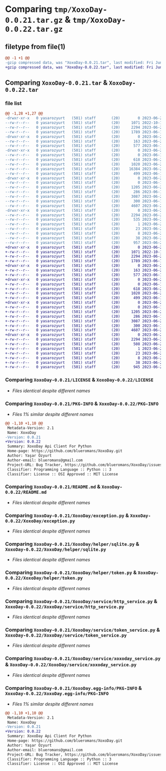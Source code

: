 # Comparing `tmp/XoxoDay-0.0.21.tar.gz` & `tmp/XoxoDay-0.0.22.tar.gz`

## filetype from file(1)

```diff
@@ -1 +1 @@
-gzip compressed data, was "XoxoDay-0.0.21.tar", last modified: Fri Jun 23 21:29:01 2023, max compression
+gzip compressed data, was "XoxoDay-0.0.22.tar", last modified: Fri Jun 23 21:46:17 2023, max compression
```

## Comparing `XoxoDay-0.0.21.tar` & `XoxoDay-0.0.22.tar`

### file list

```diff
@@ -1,28 +1,27 @@
-drwxr-xr-x   0 yasarozyurt   (501) staff       (20)        0 2023-06-23 21:29:01.713235 XoxoDay-0.0.21/
--rw-r--r--   0 yasarozyurt   (501) staff       (20)     1071 2022-10-16 19:39:29.000000 XoxoDay-0.0.21/LICENSE
--rw-r--r--   0 yasarozyurt   (501) staff       (20)     2294 2023-06-23 21:29:01.713101 XoxoDay-0.0.21/PKG-INFO
--rw-r--r--   0 yasarozyurt   (501) staff       (20)     1789 2023-06-15 17:58:41.000000 XoxoDay-0.0.21/README.md
-drwxr-xr-x   0 yasarozyurt   (501) staff       (20)        0 2023-06-23 21:29:01.709992 XoxoDay-0.0.21/XoxoDay/
--rw-r--r--   0 yasarozyurt   (501) staff       (20)      163 2023-06-23 21:28:52.000000 XoxoDay-0.0.21/XoxoDay/__init__.py
--rw-r--r--   0 yasarozyurt   (501) staff       (20)      577 2023-06-15 17:06:19.000000 XoxoDay-0.0.21/XoxoDay/exception.py
-drwxr-xr-x   0 yasarozyurt   (501) staff       (20)        0 2023-06-23 21:29:01.711450 XoxoDay-0.0.21/XoxoDay/helper/
--rw-r--r--   0 yasarozyurt   (501) staff       (20)        0 2023-06-14 18:06:04.000000 XoxoDay-0.0.21/XoxoDay/helper/__init__.py
--rw-r--r--   0 yasarozyurt   (501) staff       (20)      618 2023-06-23 20:29:54.000000 XoxoDay-0.0.21/XoxoDay/helper/sqlite.py
--rw-r--r--   0 yasarozyurt   (501) staff       (20)     1020 2023-06-23 21:25:40.000000 XoxoDay-0.0.21/XoxoDay/helper/token.py
--rw-r--r--   0 yasarozyurt   (501) staff       (20)    16384 2023-06-23 21:24:26.000000 XoxoDay-0.0.21/XoxoDay/helper/xoxo.sqlite
--rw-r--r--   0 yasarozyurt   (501) staff       (20)      499 2023-06-14 18:06:04.000000 XoxoDay-0.0.21/XoxoDay/serializer.py
-drwxr-xr-x   0 yasarozyurt   (501) staff       (20)        0 2023-06-23 21:29:01.712796 XoxoDay-0.0.21/XoxoDay/service/
--rw-r--r--   0 yasarozyurt   (501) staff       (20)        0 2023-06-14 18:26:05.000000 XoxoDay-0.0.21/XoxoDay/service/__init__.py
--rw-r--r--   0 yasarozyurt   (501) staff       (20)     1205 2023-06-23 20:31:24.000000 XoxoDay-0.0.21/XoxoDay/service/http_service.py
--rw-r--r--   0 yasarozyurt   (501) staff       (20)      286 2023-06-14 21:15:51.000000 XoxoDay-0.0.21/XoxoDay/service/placeOrder.json
--rw-r--r--   0 yasarozyurt   (501) staff       (20)     3087 2023-06-23 21:25:40.000000 XoxoDay-0.0.21/XoxoDay/service/token_service.py
--rw-r--r--   0 yasarozyurt   (501) staff       (20)      300 2023-06-14 20:56:15.000000 XoxoDay-0.0.21/XoxoDay/service/voucher.json
--rw-r--r--   0 yasarozyurt   (501) staff       (20)     4607 2023-06-22 09:49:08.000000 XoxoDay-0.0.21/XoxoDay/service/xoxoday_service.py
-drwxr-xr-x   0 yasarozyurt   (501) staff       (20)        0 2023-06-23 21:29:01.710737 XoxoDay-0.0.21/XoxoDay.egg-info/
--rw-r--r--   0 yasarozyurt   (501) staff       (20)     2294 2023-06-23 21:29:01.000000 XoxoDay-0.0.21/XoxoDay.egg-info/PKG-INFO
--rw-r--r--   0 yasarozyurt   (501) staff       (20)      535 2023-06-23 21:29:01.000000 XoxoDay-0.0.21/XoxoDay.egg-info/SOURCES.txt
--rw-r--r--   0 yasarozyurt   (501) staff       (20)        1 2023-06-23 21:29:01.000000 XoxoDay-0.0.21/XoxoDay.egg-info/dependency_links.txt
--rw-r--r--   0 yasarozyurt   (501) staff       (20)       23 2023-06-23 21:29:01.000000 XoxoDay-0.0.21/XoxoDay.egg-info/requires.txt
--rw-r--r--   0 yasarozyurt   (501) staff       (20)        8 2023-06-23 21:29:01.000000 XoxoDay-0.0.21/XoxoDay.egg-info/top_level.txt
--rw-r--r--   0 yasarozyurt   (501) staff       (20)       38 2023-06-23 21:29:01.713281 XoxoDay-0.0.21/setup.cfg
--rw-r--r--   0 yasarozyurt   (501) staff       (20)      957 2023-06-23 21:28:49.000000 XoxoDay-0.0.21/setup.py
+drwxr-xr-x   0 yasarozyurt   (501) staff       (20)        0 2023-06-23 21:46:17.406751 XoxoDay-0.0.22/
+-rw-r--r--   0 yasarozyurt   (501) staff       (20)     1071 2022-10-16 19:39:29.000000 XoxoDay-0.0.22/LICENSE
+-rw-r--r--   0 yasarozyurt   (501) staff       (20)     2294 2023-06-23 21:46:17.406525 XoxoDay-0.0.22/PKG-INFO
+-rw-r--r--   0 yasarozyurt   (501) staff       (20)     1789 2023-06-15 17:58:41.000000 XoxoDay-0.0.22/README.md
+drwxr-xr-x   0 yasarozyurt   (501) staff       (20)        0 2023-06-23 21:46:17.401464 XoxoDay-0.0.22/XoxoDay/
+-rw-r--r--   0 yasarozyurt   (501) staff       (20)      163 2023-06-23 21:46:09.000000 XoxoDay-0.0.22/XoxoDay/__init__.py
+-rw-r--r--   0 yasarozyurt   (501) staff       (20)      577 2023-06-15 17:06:19.000000 XoxoDay-0.0.22/XoxoDay/exception.py
+drwxr-xr-x   0 yasarozyurt   (501) staff       (20)        0 2023-06-23 21:46:17.402854 XoxoDay-0.0.22/XoxoDay/helper/
+-rw-r--r--   0 yasarozyurt   (501) staff       (20)        0 2023-06-14 18:06:04.000000 XoxoDay-0.0.22/XoxoDay/helper/__init__.py
+-rw-r--r--   0 yasarozyurt   (501) staff       (20)      618 2023-06-23 20:29:54.000000 XoxoDay-0.0.22/XoxoDay/helper/sqlite.py
+-rw-r--r--   0 yasarozyurt   (501) staff       (20)     1020 2023-06-23 21:25:40.000000 XoxoDay-0.0.22/XoxoDay/helper/token.py
+-rw-r--r--   0 yasarozyurt   (501) staff       (20)      499 2023-06-14 18:06:04.000000 XoxoDay-0.0.22/XoxoDay/serializer.py
+drwxr-xr-x   0 yasarozyurt   (501) staff       (20)        0 2023-06-23 21:46:17.405858 XoxoDay-0.0.22/XoxoDay/service/
+-rw-r--r--   0 yasarozyurt   (501) staff       (20)        0 2023-06-14 18:26:05.000000 XoxoDay-0.0.22/XoxoDay/service/__init__.py
+-rw-r--r--   0 yasarozyurt   (501) staff       (20)     1205 2023-06-23 20:31:24.000000 XoxoDay-0.0.22/XoxoDay/service/http_service.py
+-rw-r--r--   0 yasarozyurt   (501) staff       (20)      286 2023-06-14 21:15:51.000000 XoxoDay-0.0.22/XoxoDay/service/placeOrder.json
+-rw-r--r--   0 yasarozyurt   (501) staff       (20)     3087 2023-06-23 21:25:40.000000 XoxoDay-0.0.22/XoxoDay/service/token_service.py
+-rw-r--r--   0 yasarozyurt   (501) staff       (20)      300 2023-06-14 20:56:15.000000 XoxoDay-0.0.22/XoxoDay/service/voucher.json
+-rw-r--r--   0 yasarozyurt   (501) staff       (20)     4607 2023-06-22 09:49:08.000000 XoxoDay-0.0.22/XoxoDay/service/xoxoday_service.py
+drwxr-xr-x   0 yasarozyurt   (501) staff       (20)        0 2023-06-23 21:46:17.402257 XoxoDay-0.0.22/XoxoDay.egg-info/
+-rw-r--r--   0 yasarozyurt   (501) staff       (20)     2294 2023-06-23 21:46:17.000000 XoxoDay-0.0.22/XoxoDay.egg-info/PKG-INFO
+-rw-r--r--   0 yasarozyurt   (501) staff       (20)      508 2023-06-23 21:46:17.000000 XoxoDay-0.0.22/XoxoDay.egg-info/SOURCES.txt
+-rw-r--r--   0 yasarozyurt   (501) staff       (20)        1 2023-06-23 21:46:17.000000 XoxoDay-0.0.22/XoxoDay.egg-info/dependency_links.txt
+-rw-r--r--   0 yasarozyurt   (501) staff       (20)       23 2023-06-23 21:46:17.000000 XoxoDay-0.0.22/XoxoDay.egg-info/requires.txt
+-rw-r--r--   0 yasarozyurt   (501) staff       (20)        8 2023-06-23 21:46:17.000000 XoxoDay-0.0.22/XoxoDay.egg-info/top_level.txt
+-rw-r--r--   0 yasarozyurt   (501) staff       (20)       38 2023-06-23 21:46:17.407103 XoxoDay-0.0.22/setup.cfg
+-rw-r--r--   0 yasarozyurt   (501) staff       (20)      945 2023-06-23 21:46:05.000000 XoxoDay-0.0.22/setup.py
```

### Comparing `XoxoDay-0.0.21/LICENSE` & `XoxoDay-0.0.22/LICENSE`

 * *Files identical despite different names*

### Comparing `XoxoDay-0.0.21/PKG-INFO` & `XoxoDay-0.0.22/PKG-INFO`

 * *Files 1% similar despite different names*

```diff
@@ -1,10 +1,10 @@
 Metadata-Version: 2.1
 Name: XoxoDay
-Version: 0.0.21
+Version: 0.0.22
 Summary: XoxoDay Api Client For Python
 Home-page: https://github.com/blueromans/XoxoDay.git
 Author: Yaşar Özyurt
 Author-email: blueromans@gmail.com
 Project-URL: Bug Tracker, https://github.com/blueromans/XoxoDay/issues
 Classifier: Programming Language :: Python :: 3
 Classifier: License :: OSI Approved :: MIT License
```

### Comparing `XoxoDay-0.0.21/README.md` & `XoxoDay-0.0.22/README.md`

 * *Files identical despite different names*

### Comparing `XoxoDay-0.0.21/XoxoDay/exception.py` & `XoxoDay-0.0.22/XoxoDay/exception.py`

 * *Files identical despite different names*

### Comparing `XoxoDay-0.0.21/XoxoDay/helper/sqlite.py` & `XoxoDay-0.0.22/XoxoDay/helper/sqlite.py`

 * *Files identical despite different names*

### Comparing `XoxoDay-0.0.21/XoxoDay/helper/token.py` & `XoxoDay-0.0.22/XoxoDay/helper/token.py`

 * *Files identical despite different names*

### Comparing `XoxoDay-0.0.21/XoxoDay/service/http_service.py` & `XoxoDay-0.0.22/XoxoDay/service/http_service.py`

 * *Files identical despite different names*

### Comparing `XoxoDay-0.0.21/XoxoDay/service/token_service.py` & `XoxoDay-0.0.22/XoxoDay/service/token_service.py`

 * *Files identical despite different names*

### Comparing `XoxoDay-0.0.21/XoxoDay/service/xoxoday_service.py` & `XoxoDay-0.0.22/XoxoDay/service/xoxoday_service.py`

 * *Files identical despite different names*

### Comparing `XoxoDay-0.0.21/XoxoDay.egg-info/PKG-INFO` & `XoxoDay-0.0.22/XoxoDay.egg-info/PKG-INFO`

 * *Files 1% similar despite different names*

```diff
@@ -1,10 +1,10 @@
 Metadata-Version: 2.1
 Name: XoxoDay
-Version: 0.0.21
+Version: 0.0.22
 Summary: XoxoDay Api Client For Python
 Home-page: https://github.com/blueromans/XoxoDay.git
 Author: Yaşar Özyurt
 Author-email: blueromans@gmail.com
 Project-URL: Bug Tracker, https://github.com/blueromans/XoxoDay/issues
 Classifier: Programming Language :: Python :: 3
 Classifier: License :: OSI Approved :: MIT License
```

